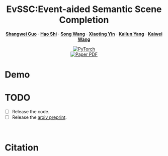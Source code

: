 <p align="center">

  <h1 align="center">EvSSC:Event-aided Semantic Scene Completion</h1>
  <p align="center">
    <a href=""><strong>Shangwei Guo</strong></a>
    ·
    <a href="https://scholar.google.com/citations?hl=zh-CN&user=0EI9msQAAAAJ"><strong>Hao Shi</strong></a>
    ·
    <a href=""><strong>Song Wang</strong></a>
    ·
    <a href="https://www.researchgate.net/profile/Yin-Xiaoting"><strong>Xiaoting Yin</strong></a>
    ·
    <a href="https://scholar.google.com/citations?hl=zh-CN&user=pKFqWhgAAAAJ"><strong>Kailun Yang</strong></a>
    ·
    <a href="https://scholar.google.com/citations?hl=zh-CN&user=B6xWNvgAAAAJ"><strong>Kaiwei Wang</strong></a>
</p>
<p align="center">
    <a href="https://pytorch.org/get-started/locally/"><img alt="PyTorch" src="https://img.shields.io/badge/PyTorch-ee4c2c?logo=pytorch&logoColor=white"></a>
    <br>
    <a href="https://arxiv.org/pdf/2502.02334">
      <img src='https://img.shields.io/badge/Paper-green?style=for-the-badge&logo=adobeacrobatreader&logoWidth=20&logoColor=white&labelColor=66cc00&color=94DD15' alt='Paper PDF'>
    </a>
</p>

# Demo

# TODO
- [ ] Release the code.
- [ ] Release the [arxiv preprint](https://arxiv.org/pdf/2410.16995).

<br>

# Citation
